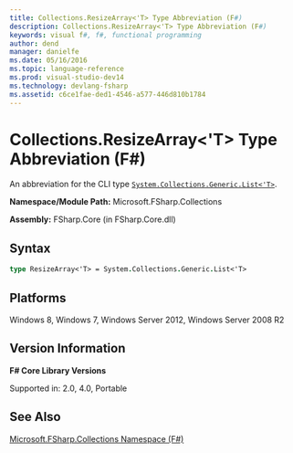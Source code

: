 ```yaml
---
title: Collections.ResizeArray<'T> Type Abbreviation (F#)
description: Collections.ResizeArray<'T> Type Abbreviation (F#)
keywords: visual f#, f#, functional programming
author: dend
manager: danielfe
ms.date: 05/16/2016
ms.topic: language-reference
ms.prod: visual-studio-dev14
ms.technology: devlang-fsharp
ms.assetid: c6ce1fae-ded1-4546-a577-446d810b1784 
---
```


# Collections.ResizeArray<'T> Type Abbreviation (F#)

An abbreviation for the CLI type [`System.Collections.Generic.List<'T>`](https://msdn.microsoft.com/library/6sh2ey19.aspx).

**Namespace/Module Path:** Microsoft.FSharp.Collections

**Assembly:** FSharp.Core (in FSharp.Core.dll)

## Syntax

```fsharp
type ResizeArray<'T> = System.Collections.Generic.List<'T>
```

## Platforms

Windows 8, Windows 7, Windows Server 2012, Windows Server 2008 R2

## Version Information

**F# Core Library Versions**

Supported in: 2.0, 4.0, Portable

## See Also

[Microsoft.FSharp.Collections Namespace &#40;F&#35;&#41;](Microsoft.FSharp.Collections-Namespace-%5BFSharp%5D.md)